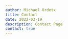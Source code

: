 ```yaml
---
author: Michael Ordetx
title: Contact
date: 2022-03-19
description: Contact Page
contact: true
---
```

